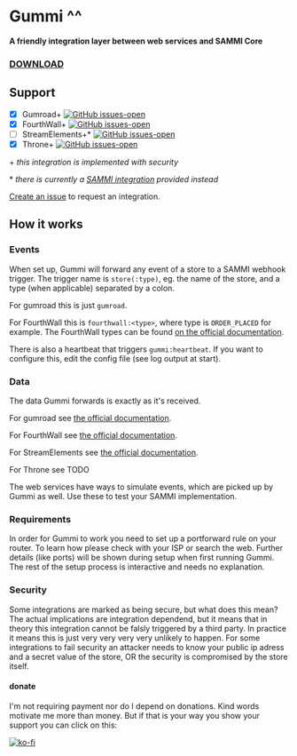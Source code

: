 # Gummi ^^
**A friendly integration layer between web services and SAMMI Core**

### [DOWNLOAD](https://github.com/Fl0GUI/gummi/releases/latest)

## Support

* [x] Gumroad+ [![GitHub issues-open](https://badgen.net/github/label-issues/Fl0GUI/gummi/gumroad/open)](https://github.com/Fl0GUI/gummi/issues?q=is%3Aopen%20label%3Agumroad) 
* [x] FourthWall+ [![GitHub issues-open](https://badgen.net/github/label-issues/Fl0GUI/gummi/fourthwall/open)](https://github.com/Fl0GUI/gummi/issues?q=is%3Aopen%20label%3Afourthwall) 
* [ ] StreamElements+* [![GitHub issues-open](https://badgen.net/github/label-issues/Fl0GUI/gummi/streamelements/open)](https://github.com/Fl0GUI/gummi/issues?q=is%3Aopen%20label%3Astreamelements) 
* [x] Throne+ [![GitHub issues-open](https://badgen.net/github/label-issues/Fl0GUI/gummi/throne/open)](https://github.com/Fl0GUI/gummi/issues?q=is%3Aopen%20label%3Athrone)

\+ *this integration is implemented with security*

\* *there is currently a [SAMMI integration](https://github.com/Fl0GUI/gummi/blob/master/streamelements/streamelements.sef) provided instead*

[Create an issue](https://github.com/Fl0GUI/gummi/issues/new?assignees=&labels=integration%2C+request&projects=&template=feature_request.md&title=Integration+request%3A+) to request an integration.

## How it works

### Events

When set up, Gummi will forward any event of a store to a SAMMI webhook trigger.
The trigger name is `store(:type)`, eg. the name of the store, and a type (when applicable) separated by a colon.

For gumroad this is just `gumroad`.

For FourthWall this is `fourthwall:<type>`, where type is `ORDER_PLACED` for example.
The FourthWall types can be found [on the official documentation](https://docs.fourthwall.dev/webhooks/webhook-event-types/).

There is also a heartbeat that triggers `gummi:heartbeat`.
If you want to configure this, edit the config file (see log output at start).

### Data

The data Gummi forwards is exactly as it's received.

For gumroad see [the official documentation](https://app.gumroad.com/ping).

For FourthWall see [the official documentation](https://docs.fourthwall.dev/webhooks/webhook-event-types/).

For StreamElements see [the official documentation](https://dev.streamelements.com/docs/api-docs/5a84cc101a9c5-connecting-via-websocket-using-o-auth2#json-schema).

For Throne see TODO

The web services have ways to simulate events, which are picked up by Gummi as well.
Use these to test your SAMMI implementation.

### Requirements

In order for Gummi to work you need to set up a portforward rule on your router.
To learn how please check with your ISP or search the web.
Further details (like ports) will be shown during setup when first running Gummi.
The rest of the setup process is interactive and needs no explanation.

### Security

Some integrations are marked as being secure, but what does this mean?
The actual implications are integration dependend, but it means that in theory this integration cannot be falsly triggered by a third party.
In practice it means this is just very very very very unlikely to happen.
For some integrations to fail security an attacker needs to know your public ip adress and a secret value of the store, OR the security is compromised by the store itself.

#### donate

I'm not requiring payment nor do I depend on donations.
Kind words motivate me more than money.
But if that is your way you show your support you can click on this:

[![ko-fi](https://ko-fi.com/img/githubbutton_sm.svg)](https://ko-fi.com/N4N2XG5FJ)
